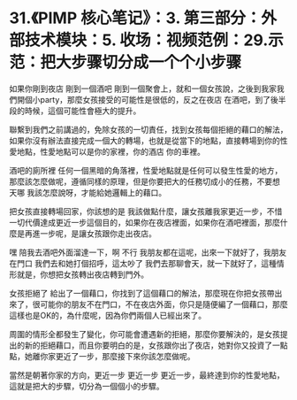 # 31.《PIMP 核心笔记》：3. 第三部分：外部技术模块：5. 收场：视频范例：29.示范：把大步骤切分成一个个小步骤

如果你剛到夜店 剛到一個酒吧 剛到一個聚會上，就和一個女孩說，之後到我家我們開個小party，那麼女孩接受的可能性是很低的，反之在夜店 在酒吧，到了後半段的時候，這個可能性會極大的提升。

聯繫到我們之前講過的，免除女孩的一切責任，找到女孩每個拒絕的藉口的解法，如果你沒有辦法直接完成一個大的轉場，也就是從當下的地點，直接轉場到你的性愛地點，性愛地點可以是你的家裡，你的酒店 你的車裡。

酒吧的廁所裡 任何一個黑暗的角落裡，性愛地點就是任何可以發生性愛的地方，那麼該怎麼做呢，遵循同樣的原理，但是你要把大的任務切成小的任務，不要想 天哪 我該怎麼說呀，才能給她邏輯上的藉口。

把女孩直接轉場回家，你該想的是 我該做點什麼，讓女孩離我家更近一步，不惜一切代價達成更近一步這個目的，如果你在夜店裡面，如果你在酒吧裡面，那麼什麼是再進一步呢，是讓女孩跟你走出夜店。

嘿 陪我去酒吧外面溜達一下，啊 不行 我朋友都在這呢，出來一下就好了，我朋友在門口 我們去和她打個招呼，這太吵了 我們去那聊會天，就一下就好了，這種情形就是，你想把女孩轉出夜店轉到門外。

女孩拒絕了 給出了一個藉口，你找到了這個藉口的解法，那麼現在你把女孩帶出來了，很可能你的朋友不在門口，不在夜店外面，你只是隨便編了一個藉口，那麼這樣也是OK的，為什麼呢，因為你們兩個人已經出來了。

周圍的情形全都發生了變化，你可能會遭遇新的拒絕，那麼你要解決的，是女孩提出的新的拒絕藉口，而且你要明白的是，女孩跟你出了夜店，她對你又投資了一點點，她離你家更近了一步，那麼接下來你該怎麼做呢。

當然是朝著你家的方向，更近一步 更近一步 更近一步，最終達到你的性愛地點，這就是把大的步驟，切分為一個個小的步驟。
